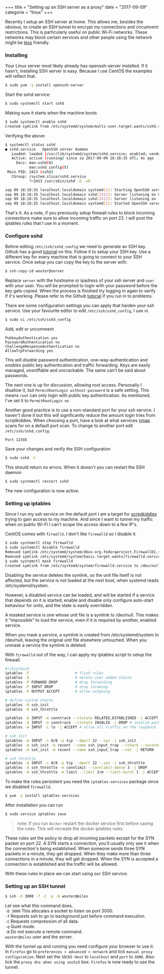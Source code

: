 +++
title = "Setting up an SSH server as a proxy"
date = "2017-09-09"
categorie = "linux"
+++

Recently I setup an SSH server at home. This allows me, besides the obvious, to create an SSH tunnel to encrypt my connections and circumvent restrictions. This is particularly useful on public Wi-Fi networks. These networks may block certain services and other people using the network might be [less](http://lifehacker.com/5906233/do-i-really-need-to-be-that-worried-about-security-when-im-using-public-wi-fi) friendly.

### Installing
Your Linux server most likely already has openssh-server installed. If it hasn't,
installing SSH server is easy. Because I use CentOS the examples will reflect that.
```bash
$ sudo yum -y install openssh-server
```
Start the sshd service:
```bash
$ sudo systemctl start sshd
```
Making sure it starts when the machine boots
```bash
$ sudo systemctl enable sshd
Created symlink from /etc/systemd/system/multi-user.target.wants/sshd.service to /usr/lib/systemd/system/sshd.service.
```
Verifying the above:
```bash
$ systemctl status sshd
● sshd.service - OpenSSH server daemon
   Loaded: loaded (/usr/lib/systemd/system/sshd.service; enabled; vendor preset: enabled)
   Active: active (running) since za 2017-09-09 18:18:35 UTC; 4s ago
     Docs: man:sshd(8)
           man:sshd_config(5)
 Main PID: 2413 (sshd)
   CGroup: /system.slice/sshd.service
           └─2413 /usr/sbin/sshd -D -u0

sep 09 18:18:35 localhost.localdomain systemd[1]: Starting OpenSSH server daemon...
sep 09 18:18:35 localhost.localdomain sshd[2413]: Server listening on 0.0.0.0 port 22.
sep 09 18:18:35 localhost.localdomain sshd[2413]: Server listening on :: port 22.
sep 09 18:18:35 localhost.localdomain systemd[1]: Started OpenSSH server daemon.
```
That's it. As a note, if you previously setup firewall rules to block incoming connections make sure to allow incoming traffic on port 22. I will post the iptables rules that I use in a moment.

### Configure sshd
Before editing `/etc/ssh/sshd_config` we need to generate an SSH key. Github has a good [tutorial](https://help.github.com/articles/generating-a-new-ssh-key-and-adding-it-to-the-ssh-agent/) on this. Follow it to setup your SSH key. Use a different key for every machine that is going to connect to your SSH service. Once setup you can copy the key to the server with:
```bash
$ ssh-copy-id wouter@server
```
Replace `server` with the hostname or ipadress of your ssh server and `user` with your user. You will be prompted to login with your password before the key gets copied. When the process is finished try logging in again to verify if it's working. Please refer to the Github [tutorial](https://help.github.com/articles/generating-a-new-ssh-key-and-adding-it-to-the-ssh-agent/) if you run in to problems.

There are some configuration settings you can apply that harden your ssh service. Use your favourite editor to edit `/etc/ssh/sshd_config`, I use vi.
```bash
$ sudo vi /etc/ssh/sshd_config
```
Add, edit or uncomment
```
PubkeyAuthentication yes
PasswordAuthentication no
ChallengeResponseAuthentication no
AllowTcpForwarding yes
```
This will *disable* password authentication, one-way-authentication and *enables* public key authentication and traffic forwarding. Keys are easily managed, unsniffable and uncrackable. The same can't be said about passwords.

The next one is up for discussion, allowing root access. Personally I disallow it, but `PermitRootLogin without-password` is a safe setting. This means `root` can only login with public key authentication. As mentioned, I've set it to `PermitRootLogin no`

Another good practice is to use a non-standard port for your ssh service. I haven't done it but this will significantly reduce the amount login tries from scriptkiddies. When choosing a port, have a look at what services [nmap](https://nmap.org/) scans for on a default port scan.
To change to another port edit `/etc/ssh/sshd_config`:
```
Port 12345
```
Save your changes and verify the SSH configuration
```bash
$ sudo sshd -t
```
This should return no errors. When it doesn't you can restart the SSH daemon
```bash
$ sudo systemctl restart sshd
```
The new configuration is now active.
### Setting up iptables
Since I run my ssh service on the default port I am a target for [scriptkiddies](https://en.wikipedia.org/wiki/Script_kiddie) trying to gain access to my machine. And since I want to tunnel my traffic when on public Wi-Fi I can't scope the access down to a few IP's.

CentOS comes with `firwalld`. I don't like `firewalld` so I disable it.
```bash
$ sudo systemctl stop firewalld
$ sudo systemctl disable firewalld
Removed symlink /etc/systemd/system/dbus-org.fedoraproject.FirewallD1.service.
Removed symlink /etc/systemd/system/basic.target.wants/firewalld.service.
$ sudo systemctl mask firewalld
Created symlink from /etc/systemd/system/firewalld.service to /dev/null.
```
Disabling the service deletes the symlink, so the unit file itself is not affected, but the service is not loaded at the next boot, when systemd reads /etc/systemd/system.

However, a disabled service can be loaded, and will be started if a service that depends on it is started; enable and disable only configure auto-start behaviour for units, and the state is easily overridden.

A masked service is one whose unit file is a symlink to /dev/null. This makes it "impossible" to load the service, even if it is required by another, enabled service.

When you mask a service, a symlink is created from /etc/systemd/system to /dev/null, leaving the original unit file elsewhere untouched. When you unmask a service the symlink is deleted.

With `firewalld` out of the way, I can apply my iptables script to setup the firewall.

```bash
#!/bin/bash
iptables -F                     # flush rules
iptables -X                     # delete user added chains
iptables -P FORWARD DROP        # drop forwarding
iptables -P INPUT DROP          # drop incoming
iptables -P OUTPUT ACCEPT       # allow outgoing

# define custom chains
iptables -N ssh_init
iptables -N ssh_throttle

iptables -A INPUT -m conntrack --ctstate RELATED,ESTABLISHED -j ACCEPT # accept previously allowed traffic
iptables -A INPUT -m conntrack --ctstate INVALID -j DROP # invalid packets get dropped
iptables -A INPUT -i lo -j ACCEPT # allow all traffic on the loopback interface

# ssh init
iptables -A INPUT -s 0/0 -p tcp --dport 22 --syn -j ssh_init
iptables -A ssh_init -m recent --name ssh_input_trap --rcheck --seconds 60 --hitcount 3 --rttl -j DROP
iptables -A ssh_init -m recent --name ssh_input_trap --set -j RETURN

# ssh throttle
iptables -A INPUT -s 0/0 -p tcp --dport 22 --syn -j ssh_throttle
iptables -A ssh_throttle -m connlimit --connlimit-above 3 -j DROP
iptables -A ssh_throttle -m limit --limit 3/m --limit-burst 1 -j ACCEPT

```
To make the rules persistent you need the `iptables-services` package since we disabled `firewalld`.
```bash
$ yum -y install iptables-services
```
After installation you can run
```bash
$ sudo service iptables save
```
>note: If you run `docker` restart the docker service first before saving the rules. This will recreate the docker iptables rules

These rules set the policy to drop all incoming packets except for the SYN packet on port 22. A SYN starts a connection, you'll usually only see it when the connection's being established. When someone sends three SYN packets in a minute, they get dropped. When they make more than three connections in a minute, they will get dropped. When the SYN is accepted a connection is established and the traffic will be allowed.

With these rules in place we can start using our SSH service.

### Setting up an SSH tunnel
```bash
$ ssh -D 3000 -f -C -q -N wouter@miles
```
Let see what this command does.  
`-D 3000` This allocates a socket to listen on port 3000.  
`-f` Requests ssh to go to background just before command execution.    
`-C` Requests compression of all data.  
`-q` Quiet mode.  
`-N` Do not execute a remote command.  
`wouter@miles` user and the server.

With the tunnel up and running you need configure your browser to use it. In `Firefox` go to `preferences > advanced > network` and tick `manual proxy configuration`. Next set the `SOCKS Host` to `localhost` and `port` to `3000`. Also tick the `proxy dns when using socks5` box. `Firefox` is now ready to use the tunnel.

